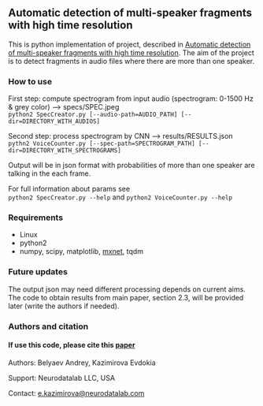 ## Automatic detection of multi-speaker fragments with high time resolution

This is python implementation of project, described in 
[Automatic detection of multi-speaker fragments with high time resolution](https://www.isca-speech.org/archive/Interspeech_2018/pdfs/1878.pdf).
The aim of the project is to detect fragments in audio files where there are more than one speaker.

### How to use

First step: compute spectrogram from input audio (spectrogram: 0-1500 Hz & grey color) --> specs/SPEC.jpeg\
`python2 SpecCreator.py [--audio-path=AUDIO_PATH] [--dir=DIRECTORY_WITH_AUDIOS]`

Second step: process spectrogram by CNN --> results/RESULTS.json\
`pythn2 VoiceCounter.py [--spec-path=SPECTROGRAM_PATH] [--dir=DIRECTORY_WITH_SPECTROGRAMS]`

Output will be in json format with probabilities of more than one speaker are talking in the each frame.

For full information about params see \
`python2 SpecCreator.py --help` and `python2 VoiceCounter.py --help`

### Requirements

* Linux
* python2
* numpy, scipy, matplotlib, [mxnet](https://mxnet.incubator.apache.org/install), tqdm

### Future updates

The output json may need different processing depends on current aims. The code to obtain results from main paper, section 2.3, will be provided later (write the authors if needed).

### Authors and citation

#### If use this code, please cite this [paper](https://www.isca-speech.org/archive/Interspeech_2018/pdfs/1878.pdf)

Authors: Belyaev Andrey, Kazimirova Evdokia

Support: Neurodatalab LLC, USA

Contact: e.kazimirova@neurodatalab.com
